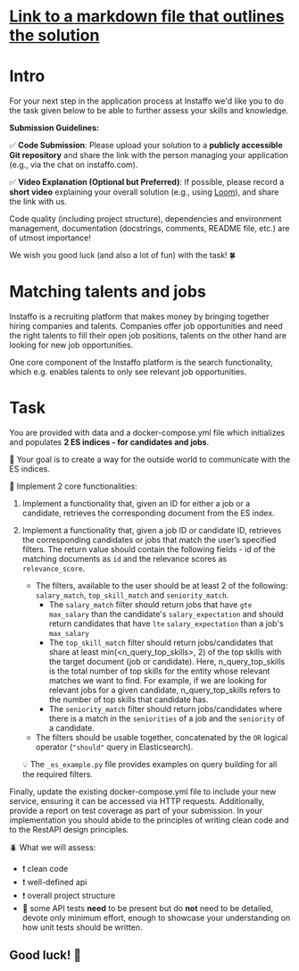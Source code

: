 # [Link to a markdown file that outlines the solution](./solution.md)

# Intro

For your next step in the application process at Instaffo we'd like you to do the task given below to be able to further assess your skills and knowledge. 

**Submission Guidelines:**

✅ **Code Submission**: Please upload your solution to a **publicly accessible Git repository** and share the link with the person managing your application (e.g., via the chat on instaffo.com).

✅ **Video Explanation (Optional but Preferred)**: If possible, please record a **short video** explaining your overall solution (e.g., using [Loom](https://www.loom.com/screen-recorder)), and share the link with us.

Code quality (including project structure), dependencies and environment management, documentation (docstrings, comments, README file, etc.) are of utmost importance!

We wish you good luck (and also a lot of fun) with the task! 🍀

# Matching talents and jobs

Instaffo is a recruiting platform that makes money by bringing together hiring companies and talents. Companies offer job opportunities and need the right talents to fill their open job positions, talents on the other hand are looking for new job opportunities.

One core component of the Instaffo platform is the search functionality, which e.g. enables talents to only see relevant job opportunities.

# Task

You are provided with data and a docker-compose.yml file which initializes and populates __2 ES indices - for candidates and jobs__. 

🎯 Your goal is to create a way for the outside world to communicate with the ES indices.

📌 Implement 2 core functionalities:

1. Implement a functionality that, given an ID for either a job or a candidate, retrieves the corresponding document from the ES index.
2. Implement a functionality that, given a job ID or candidate ID, retrieves the corresponding candidates or jobs that match the user’s specified filters. The return value should contain the following fields - id of the matching documents as `id` and the relevance scores as `relevance_score`.
    - The filters, available to the user should be at least 2 of the following: `salary_match`, `top_skill_match` and `seniority_match`.
        - The `salary_match` filter should return jobs that have `gte` `max_salary` than the candidate's `salary_expectation` and should return candidates that have `lte` `salary_expectation` than a job's `max_salary`
        - The `top_skill_match` filter should return jobs/candidates that share at least min(<n_query_top_skills>, 2) of the top skills with the target document (job or candidate). Here, n_query_top_skills is the total number of top skills for the entity whose relevant matches we want to find. For example, if we are looking for relevant jobs for a given candidate, n_query_top_skills refers to the number of top skills that candidate has.
        - The `seniority_match` filter should return jobs/candidates where there is a match in the `seniorities` of a job and the `seniority` of a candidate.
    - The filters should be usable together, concatenated by the `OR` logical operator (`"should"` query in Elasticsearch).

    💡 The `_es_example.py` file provides examples on query building for all the required filters.  

Finally, update the existing docker-compose.yml file to include your new service, ensuring it can be accessed via HTTP requests. Additionally, provide a report on test coverage as part of your submission.
In your implementation you should abide to the principles of writing clean code and to the RestAPI design principles.

🪲 What we will assess:

- ❗ clean code
- ❗ well-defined api
- ❗ overall project structure
- 👶 some API tests **need** to be present but do **not** need to be detailed, devote only minimum effort, enough to showcase your understanding on how unit tests should be written.

## Good luck! 🚀